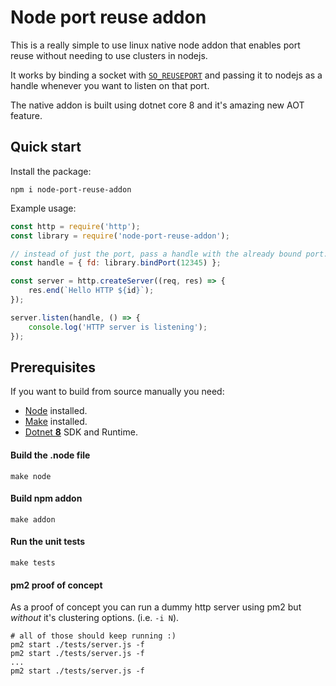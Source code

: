 # Node port reuse addon

This is a really simple to use linux native node addon that enables port reuse without needing to use clusters in nodejs.

It works by binding a socket with [`SO_REUSEPORT`](https://lwn.net/Articles/542629/) and passing it to nodejs as a handle whenever you want to listen on that port.

The native addon is built using dotnet core 8 and it's amazing new AOT feature.

## Quick start

Install the package:
```shell
npm i node-port-reuse-addon
```

Example usage:
```js
const http = require('http');
const library = require('node-port-reuse-addon');

// instead of just the port, pass a handle with the already bound port.
const handle = { fd: library.bindPort(12345) };

const server = http.createServer((req, res) => {
    res.end(`Hello HTTP ${id}`);
});

server.listen(handle, () => {
    console.log('HTTP server is listening');
});
```

## Prerequisites
If you want to build from source manually you need:
- [Node](https://nodejs.org/en) installed.
- [Make](https://www.gnu.org/software/make/) installed.
- [Dotnet **8**](https://dotnet.microsoft.com/en-us/download/dotnet/8.0) SDK and Runtime.

#### Build the .node file
```shell
make node
```

#### Build npm addon
```shell
make addon
```

#### Run the unit tests
```shell
make tests
```

#### pm2 proof of concept
As a proof of concept you can run a dummy http server using pm2 but *without* it's clustering options. (i.e. `-i N`).

```shell
# all of those should keep running :)
pm2 start ./tests/server.js -f
pm2 start ./tests/server.js -f
...
pm2 start ./tests/server.js -f
```
